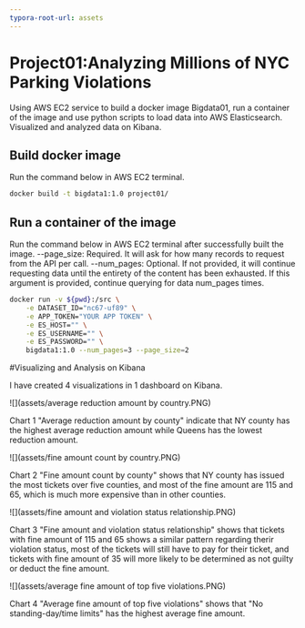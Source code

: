 ```yaml
---
typora-root-url: assets
---
```


# Project01:Analyzing Millions of NYC Parking Violations

Using AWS EC2 service to build a docker image Bigdata01, run a container of the image and use python scripts to load data into AWS Elasticsearch. Visualized and analyzed data on Kibana.

## Build docker image

Run the command below in AWS EC2 terminal.

```bash
docker build -t bigdata1:1.0 project01/
```

## Run a container of the image

Run the command below in AWS EC2 terminal after successfully built the image. 
--page_size: Required. It will ask for how many records to request from the API per call.
--num_pages: Optional. If not provided, it will continue requesting data until the entirety of the content has been exhausted. If this argument is provided, continue querying for data num_pages times.

```bash
docker run -v ${pwd}:/src \
	-e DATASET_ID="nc67-uf89" \
	-e APP_TOKEN="YOUR APP TOKEN" \
	-e ES_HOST="" \
	-e ES_USERNAME="" \
	-e ES_PASSWORD="" \
	bigdata1:1.0 --num_pages=3 --page_size=2
```

#Visualizing and Analysis on Kibana

I have created 4 visualizations in 1 dashboard on Kibana. 

![](assets/average reduction amount by country.PNG)

Chart 1 "Average reduction amount by county" indicate that NY county has the highest average reduction amount while Queens has the lowest reduction amount.

![](assets/fine amount count by country.PNG)

Chart 2 "Fine amount count by county" shows that NY county has issued the most tickets over five counties, and most of the fine amount are 115 and 65, which is much more expensive than in other counties.

![](assets/fine amount and violation status relationship.PNG)

Chart 3 "Fine amount and violation status relationship" shows that tickets with fine amount of 115 and 65 shows a similar pattern regarding  therir violation status, most of the tickets will still have to pay for their ticket, and tickets with fine amount of 35 will more likely to be determined as not guilty or deduct the fine amount.

![](assets/average fine amount of top five violations.PNG)

Chart 4 "Average fine amount of top five violations" shows that "No standing-day/time limits" has the highest average fine amount.
